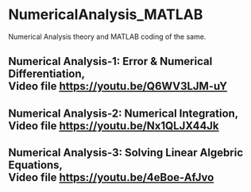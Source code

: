 # NumericalAnalysis_MATLAB
Numerical Analysis theory and MATLAB coding of the same.<br> 
## Numerical Analysis-1: Error & Numerical Differentiation, <br>Video file https://youtu.be/Q6WV3LJM-uY <br>
## Numerical Analysis-2: Numerical Integration, <br>Video file https://youtu.be/Nx1QLJX44Jk <br>
## Numerical Analysis-3: Solving Linear Algebric Equations, <br>Video file https://youtu.be/4eBoe-AfJvo

